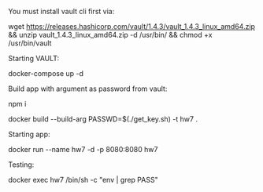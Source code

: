You must install vault cli first via:

wget https://releases.hashicorp.com/vault/1.4.3/vault_1.4.3_linux_amd64.zip && unzip vault_1.4.3_linux_amd64.zip -d /usr/bin/ && chmod +x /usr/bin/vault

Starting VAULT:

docker-compose up -d


Build app with argument as password from vault:

npm i

docker build --build-arg PASSWD=$(./get_key.sh) -t hw7 .


Starting app:

docker run --name hw7 -d -p 8080:8080 hw7


Testing:

docker exec hw7 /bin/sh -c "env | grep PASS"
